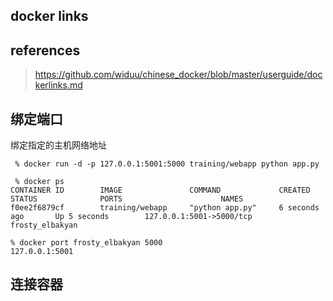 ## docker links

## references

> https://github.com/widuu/chinese_docker/blob/master/userguide/dockerlinks.md

## 绑定端口

绑定指定的主机网络地址

```
 % docker run -d -p 127.0.0.1:5001:5000 training/webapp python app.py
 
 % docker ps
CONTAINER ID        IMAGE               COMMAND             CREATED             STATUS              PORTS                      NAMES
f0ee2f6879cf        training/webapp     "python app.py"     6 seconds ago       Up 5 seconds        127.0.0.1:5001->5000/tcp   frosty_elbakyan
```

```
% docker port frosty_elbakyan 5000
127.0.0.1:5001
```







## 连接容器

